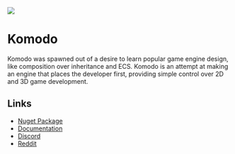 ![](https://github.com/ExoKomodo/Komodo/workflows/.NET%20Core/badge.svg)
# Komodo
Komodo was spawned out of a desire to learn popular game engine design, like composition over inheritance and ECS. Komodo is an attempt at making an engine that places the developer first, providing simple control over 2D and 3D game development.

## Links
* [Nuget Package](https://www.nuget.org/packages/Komodo)
* [Documentation](https://exokomodo.github.io/Komodo/docs)
* [Discord](https://discord.gg/2g6dftW)
* [Reddit](https://www.reddit.com/r/komodoengine)

